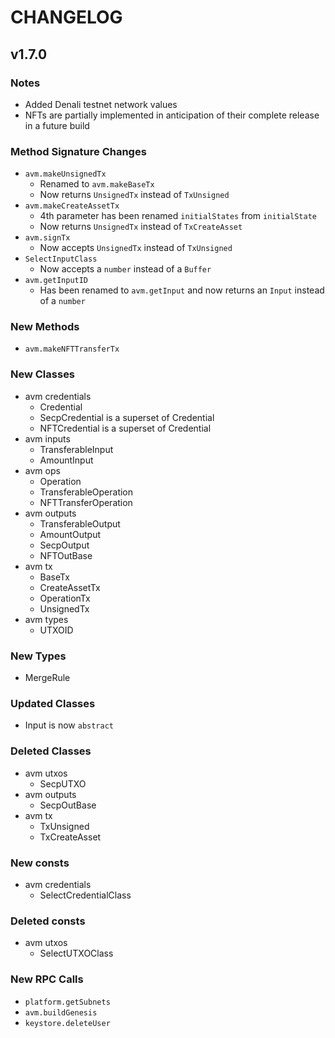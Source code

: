 # CHANGELOG


## v1.7.0

### Notes

* Added Denali testnet network values
* NFTs are partially implemented in anticipation of their complete release in a future build

### Method Signature Changes

* `avm.makeUnsignedTx`
  * Renamed to `avm.makeBaseTx`
  * Now returns `UnsignedTx` instead of `TxUnsigned`
* `avm.makeCreateAssetTx`
  * 4th parameter has been renamed `initialStates` from `initialState`
  * Now returns `UnsignedTx` instead of `TxCreateAsset`
* `avm.signTx` 
  * Now accepts `UnsignedTx` instead of `TxUnsigned`
* `SelectInputClass`
  * Now accepts a `number` instead of a `Buffer`
* `avm.getInputID`
  * Has been renamed to `avm.getInput` and now returns an `Input` instead of a `number`

### New Methods

* `avm.makeNFTTransferTx`

### New Classes

* avm credentials
  * Credential
  * SecpCredential is a superset of Credential
  * NFTCredential is a superset of Credential
* avm inputs
  * TransferableInput
  * AmountInput
* avm ops
  * Operation
  * TransferableOperation
  * NFTTransferOperation
* avm outputs
  * TransferableOutput
  * AmountOutput
  * SecpOutput
  * NFTOutBase
* avm tx
  * BaseTx
  * CreateAssetTx
  * OperationTx
  * UnsignedTx
* avm types
  * UTXOID

### New Types

* MergeRule

### Updated Classes

* Input is now `abstract`

### Deleted Classes

* avm utxos
  * SecpUTXO
* avm outputs
  * SecpOutBase
* avm tx
  * TxUnsigned
  * TxCreateAsset

### New consts

* avm credentials
  * SelectCredentialClass

### Deleted consts

* avm utxos
  * SelectUTXOClass

### New RPC Calls

* `platform.getSubnets`
* `avm.buildGenesis`
* `keystore.deleteUser`
